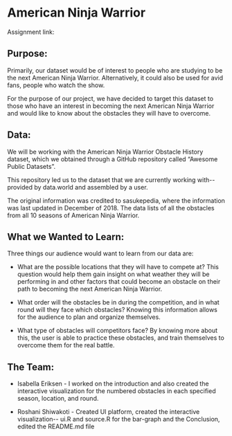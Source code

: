 # American Ninja Warrior
Assignment link:  

## Purpose:

Primarily, our dataset would be of interest to people who are studying to be the next American Ninja Warrior. Alternatively, it could also be used for avid fans, people who watch the show. 

For the purpose of our project, we have decided to target this dataset to those who have an interest in becoming the next American Ninja Warrior and would like to know about the obstacles they will have to overcome.


## Data:

We will be working with the American Ninja Warrior Obstacle History dataset, which we obtained through a GitHub repository called “Awesome Public Datasets”. 

This repository led us to the dataset that we are currently working with--provided by data.world and assembled by a user. 

The original information was credited to sasukepedia, where the information was last updated in December of 2018. The data lists of all the obstacles from all 10 seasons of American Ninja Warrior.

## What we Wanted to Learn: 

Three things our audience would want to learn from our data are: 
 
* What are the possible locations that they will have to compete at? This question would help them gain insight on what weather they will be performing in and other factors that could become an obstacle on their path to becoming the next American Ninja Warrior.

* What order will the obstacles be in during the competition, and in what round will they face which obstacles? Knowing this information allows for the audience to plan and organize themselves. 

* What type of obstacles will competitors face? By knowing more about this, the user is able to practice these obstacles, and train themselves to overcome them for the real battle.


## The Team:

* Isabella Eriksen - I worked on the introduction and also created the interactive visualization for the numbered obstacles in each specified season, location, and round. 

* Roshani Shiwakoti - Created UI platform, created the interactive visualization-- ui.R and source.R for the bar-graph and the Conclusion, edited the README.md file  